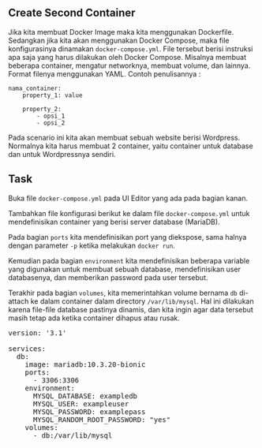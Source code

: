 ## Create Second Container

Jika kita membuat Docker Image maka kita menggunakan Dockerfile. Sedangkan jika kita akan menggunakan Docker Compose, maka file konfigurasinya dinamakan `docker-compose.yml`. File tersebut berisi instruksi apa saja yang harus dilakukan oleh Docker Compose. Misalnya membuat beberapa container, mengatur networknya, membuat volume, dan lainnya. Format filenya menggunakan YAML. Contoh penulisannya :

```
nama_container:
    property_1: value

    property_2:
        - opsi_1
        - opsi_2
```

Pada scenario ini kita akan membuat sebuah website berisi Wordpress. Normalnya kita harus membuat 2 container, yaitu container untuk database dan untuk Wordpressnya sendiri.

## Task

Buka file `docker-compose.yml` pada UI Editor yang ada pada bagian kanan.

Tambahkan file konfigurasi berikut ke dalam file `docker-compose.yml` untuk mendefinisikan container yang berisi server database (MariaDB).

Pada bagian `ports` kita mendefinisikan port yang diekspose, sama halnya dengan parameter `-p` ketika melakukan `docker run`.

Kemudian pada bagian `environment` kita mendefinisikan beberapa variable yang digunakan untuk membuat sebuah database, mendefinisikan user databasenya, dan memberikan password pada user tersebut.

Terakhir pada bagian `volumes`, kita memerintahkan volume bernama `db` di-attach ke dalam container dalam directory `/var/lib/mysql`. Hal ini dilakukan karena file-file database pastinya dinamis, dan kita ingin agar data tersebut masih tetap ada ketika container dihapus atau rusak.

<pre class="file" data-filename="docker-compose.yml">
version: '3.1'

services:
  db:
    image: mariadb:10.3.20-bionic
    ports:
      - 3306:3306
    environment:
      MYSQL_DATABASE: exampledb
      MYSQL_USER: exampleuser
      MYSQL_PASSWORD: examplepass
      MYSQL_RANDOM_ROOT_PASSWORD: "yes"
    volumes:
      - db:/var/lib/mysql
</pre>